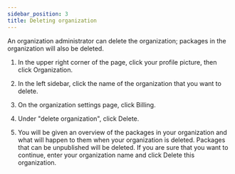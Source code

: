 ```yaml
---
sidebar_position: 3
title: Deleting organization
---
```


An organization administrator can delete the organization; packages in the organization will also be deleted.

1. In the upper right corner of the page, click your profile picture, then click Organization.

2. In the left sidebar, click the name of the organization that you want to delete.

3. On the organization settings page, click Billing.

4. Under "delete organization", click Delete.

5. You will be given an overview of the packages in your organization and what will happen to them when your organization is deleted. Packages that can be unpublished will be deleted.
If you are sure that you want to continue, enter your organization name and click Delete this organization.